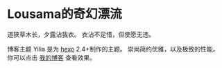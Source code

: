 Lousama的奇幻漂流
================
道狭草木长，夕露沾我衣。
衣沾不足惜，但使愿无违。

博客主题 Yilia 是为 [hexo](https://github.com/tommy351/hexo) 2.4+制作的主题。
崇尚简约优雅，以及极致的性能。 你可以点击 [我的博客](http://lousama.com/) 查看效果。           
